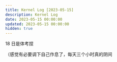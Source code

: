 ```yaml
---
title: Kernel Log [2023-05-15]
description: Kernel Log
date: 2023-05-15 00:00:00
updated: 2023-05-15 00:00:00
hidden: true
---
```


18 日是体考捏  

（感觉有必要调下自己作息了，每天三个小时真的阴间
